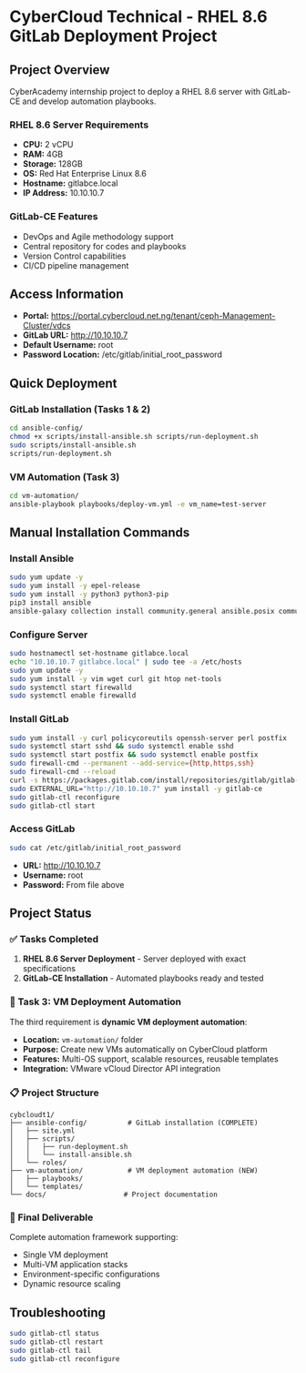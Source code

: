 # CyberCloud Technical - RHEL 8.6 GitLab Deployment Project

## Project Overview
CyberAcademy internship project to deploy a RHEL 8.6 server with GitLab-CE and develop automation playbooks.

### RHEL 8.6 Server Requirements
- **CPU:** 2 vCPU
- **RAM:** 4GB
- **Storage:** 128GB
- **OS:** Red Hat Enterprise Linux 8.6
- **Hostname:** gitlabce.local
- **IP Address:** 10.10.10.7

### GitLab-CE Features
- DevOps and Agile methodology support
- Central repository for codes and playbooks
- Version Control capabilities
- CI/CD pipeline management

## Access Information
- **Portal:** https://portal.cybercloud.net.ng/tenant/ceph-Management-Cluster/vdcs
- **GitLab URL:** http://10.10.10.7
- **Default Username:** root
- **Password Location:** /etc/gitlab/initial_root_password

## Quick Deployment

### GitLab Installation (Tasks 1 & 2)
```bash
cd ansible-config/
chmod +x scripts/install-ansible.sh scripts/run-deployment.sh
sudo scripts/install-ansible.sh
scripts/run-deployment.sh
```

### VM Automation (Task 3)
```bash
cd vm-automation/
ansible-playbook playbooks/deploy-vm.yml -e vm_name=test-server
```

## Manual Installation Commands

### Install Ansible
```bash
sudo yum update -y
sudo yum install -y epel-release
sudo yum install -y python3 python3-pip
pip3 install ansible
ansible-galaxy collection install community.general ansible.posix community.crypto
```

### Configure Server
```bash
sudo hostnamectl set-hostname gitlabce.local
echo "10.10.10.7 gitlabce.local" | sudo tee -a /etc/hosts
sudo yum update -y
sudo yum install -y vim wget curl git htop net-tools
sudo systemctl start firewalld
sudo systemctl enable firewalld
```

### Install GitLab
```bash
sudo yum install -y curl policycoreutils openssh-server perl postfix
sudo systemctl start sshd && sudo systemctl enable sshd
sudo systemctl start postfix && sudo systemctl enable postfix
sudo firewall-cmd --permanent --add-service={http,https,ssh}
sudo firewall-cmd --reload
curl -s https://packages.gitlab.com/install/repositories/gitlab/gitlab-ce/script.rpm.sh | sudo bash
sudo EXTERNAL_URL="http://10.10.10.7" yum install -y gitlab-ce
sudo gitlab-ctl reconfigure
sudo gitlab-ctl start
```

### Access GitLab
```bash
sudo cat /etc/gitlab/initial_root_password
```
- **URL:** http://10.10.10.7
- **Username:** root
- **Password:** From file above

## Project Status

### ✅ Tasks Completed
1. **RHEL 8.6 Server Deployment** - Server deployed with exact specifications
2. **GitLab-CE Installation** - Automated playbooks ready and tested

### 🚧 Task 3: VM Deployment Automation
The third requirement is **dynamic VM deployment automation**:
- **Location:** `vm-automation/` folder
- **Purpose:** Create new VMs automatically on CyberCloud platform
- **Features:** Multi-OS support, scalable resources, reusable templates
- **Integration:** VMware vCloud Director API integration

### 📋 Project Structure
```
cybcloudt1/
├── ansible-config/          # GitLab installation (COMPLETE)
│   ├── site.yml
│   ├── scripts/
│   │   ├── run-deployment.sh
│   │   └── install-ansible.sh
│   └── roles/
├── vm-automation/           # VM deployment automation (NEW)
│   ├── playbooks/
│   └── templates/
└── docs/                   # Project documentation
```

### 🎯 Final Deliverable
Complete automation framework supporting:
- Single VM deployment
- Multi-VM application stacks
- Environment-specific configurations
- Dynamic resource scaling

## Troubleshooting
```bash
sudo gitlab-ctl status
sudo gitlab-ctl restart
sudo gitlab-ctl tail
sudo gitlab-ctl reconfigure
```
